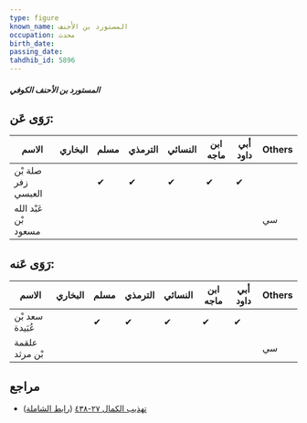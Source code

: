 ```yaml
---
type: figure
known_name: المستورد بن الأَحنف
occupation: محدث
birth_date:
passing_date:
tahdhib_id: 5896
---
```

##### المستورد بن الأحنف الكوفي

## رَوَى عَن:
| الاسم                | البخاري | مسلم | الترمذي | النسائي | ابن ماجه | أبي داود | Others |
| -------------------- | ------- | ---- | ------- | ------- | -------- | -------- | ------ |
| صلة بْن زفر العبسي   |         | ✔    | ✔       | ✔       | ✔        | ✔        |        |
| عَبْد الله بْن مسعود |         |      |         |         |          |          | سي     |
## رَوَى عَنه:
| الاسم           | البخاري | مسلم | الترمذي | النسائي | ابن ماجه | أبي داود | Others |
| --------------- | ------- | ---- | ------- | ------- | -------- | -------- | ------ |
| سعد بْن عُبَيدة |         | ✔    | ✔       | ✔       | ✔        | ✔        |        |
| علقمة بْن مرثد  |         |      |         |         |          |          | سي     |
## مراجع
- [تهذيب الكمال ٢٧-٤٣٨](obsidian://open?vault=Tahdhib-al-Kamal&file=Figures/٥٨٩٦-المستورد%20بن%20الأحنف%20الكوفي) ([رابط الشاملة](https://shamela.ws/book/3722/14827))